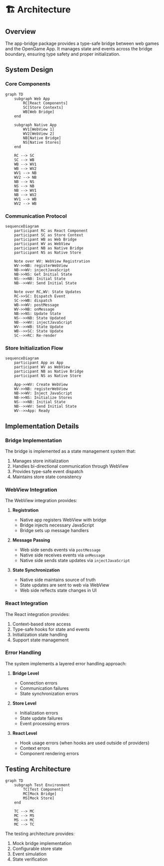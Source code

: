# 🏗️ Architecture

## Overview

The app-bridge package provides a type-safe bridge between web games and the OpenGame App. It manages state and events across the bridge boundary, ensuring type safety and proper initialization.

## System Design

### Core Components

```mermaid
graph TD
    subgraph Web App
        RC[React Components]
        SC[Store Contexts]
        WB[Web Bridge]
    end

    subgraph Native App
        WV1[WebView 1]
        WV2[WebView 2]
        NB[Native Bridge]
        NS[Native Stores]
    end

    RC --> SC
    SC --> WB
    WB --> WV1
    WB --> WV2
    WV1 --> NB
    WV2 --> NB
    NB --> NS
    NS --> NB
    NB --> WV1
    NB --> WV2
    WV1 --> WB
    WV2 --> WB
```

### Communication Protocol

```mermaid
sequenceDiagram
    participant RC as React Component
    participant SC as Store Context
    participant WB as Web Bridge
    participant WV as WebView
    participant NB as Native Bridge
    participant NS as Native Store

    Note over WV: WebView Registration
    WV->>NB: registerWebView
    NB->>WV: injectJavaScript
    NB->>NS: Get Initial State
    NS-->>NB: Initial State
    NB-->>WV: Send Initial State

    Note over RC,WV: State Updates
    RC->>SC: Dispatch Event
    SC->>WB: dispatch
    WB->>WV: postMessage
    WV->>NB: onMessage
    NB->>NS: Update State
    NS-->>NB: State Updated
    NB-->>WV: injectJavaScript
    WV-->>WB: State Update
    WB-->>SC: State Update
    SC-->>RC: Re-render
```

### Store Initialization Flow

```mermaid
sequenceDiagram
    participant App as App
    participant WV as WebView
    participant NB as Native Bridge
    participant NS as Native Store

    App->>WV: Create WebView
    WV->>NB: registerWebView
    NB->>WV: Inject JavaScript
    NB->>NS: Initialize Stores
    NS-->>NB: Initial State
    NB-->>WV: Send Initial State
    WV-->>App: Ready
```

## Implementation Details

### Bridge Implementation

The bridge is implemented as a state management system that:

1. Manages store initialization
2. Handles bi-directional communication through WebView
3. Provides type-safe event dispatch
4. Maintains store state consistency

### WebView Integration

The WebView integration provides:

1. **Registration**
   - Native app registers WebView with bridge
   - Bridge injects necessary JavaScript
   - Bridge sets up message handlers

2. **Message Passing**
   - Web side sends events via `postMessage`
   - Native side receives events via `onMessage`
   - Native side sends state updates via `injectJavaScript`

3. **State Synchronization**
   - Native side maintains source of truth
   - State updates are sent to web via WebView
   - Web side reflects state changes in UI

### React Integration

The React integration provides:

1. Context-based store access
2. Type-safe hooks for state and events
3. Initialization state handling
4. Support state management

### Error Handling

The system implements a layered error handling approach:

1. **Bridge Level**
   - Connection errors
   - Communication failures
   - State synchronization errors

2. **Store Level**
   - Initialization errors
   - State update failures
   - Event processing errors

3. **React Level**
   - Hook usage errors (when hooks are used outside of providers)
   - Context errors
   - Component rendering errors

## Testing Architecture

```mermaid
graph TD
    subgraph Test Environment
        TC[Test Component]
        MC[Mock Bridge]
        MS[Mock Store]
    end

    TC --> MC
    MC --> MS
    MS --> MC
    MC --> TC
```

The testing architecture provides:

1. Mock bridge implementation
2. Configurable store state
3. Event simulation
4. State verification 